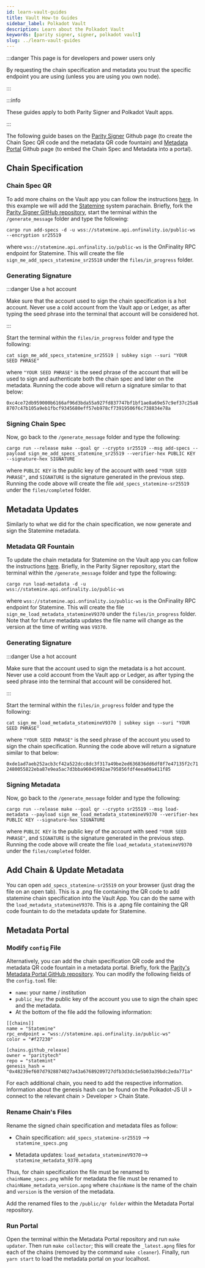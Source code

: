 ```yaml
---
id: learn-vault-guides
title: Vault How-to Guides
sidebar_label: Polkadot Vault
description: Learn about the Polkadot Vault
keywords: [parity signer, signer, polkadot vault]
slug: ../learn-vault-guides
---
```


:::danger This page is for developers and power users only

By requesting the chain specification and metadata you trust the specific endpoint you are using
(unless you are using you own node).

:::

:::info

These guides apply to both Parity Signer and Polkadot Vault apps.

:::

The following guide bases on the [Parity Signer](https://github.com/paritytech/parity-signer) Github
page (to create the Chain Spec QR code and the metadata QR code fountain) and
[Metadata Portal](https://github.com/paritytech/metadata-portal) Github page (to embed the Chain
Spec and Metadata into a portal).

## Chain Specification

### Chain Spec QR

To add more chains on the Vault app you can follow the instructions
[here](https://paritytech.github.io/parity-signer/tutorials/Add-New-Network.html#add-network-specs).
In this example we will add the [Statemine](../learn/learn-assets.md) system parachain. Briefly,
fork the [Parity Signer GitHub repository](https://github.com/paritytech/parity-signer), start the
terminal within the `/generate_message` folder and type the following:

`cargo run add-specs -d -u wss://statemine.api.onfinality.io/public-ws --encryption sr25519`

where `wss://statemine.api.onfinality.io/public-ws` is the OnFinality RPC endpoint for Statemine.
This will create the file `sign_me_add_specs_statemine_sr25510` under the `files/in_progress`
folder.

### Generating Signature

:::danger Use a hot account

Make sure that the account used to sign the chain specification is a hot account. Never use a cold
account from the Vault app or Ledger, as after typing the seed phrase into the terminal that account
will be considered hot.

:::

Start the terminal within the `files/in_progress` folder and type the following:

`cat sign_me_add_specs_statemine_sr25519 | subkey sign --suri "YOUR SEED PHRASE"`

where `"YOUR SEED PHRASE"` is the seed phrase of the account that will be used to sign and
authenticate both the chain spec and later on the metadata. Running the code above will return a
signature similar to that below:

`0xc4ce72db959000b6166af96d3bda55a927fd837747bf1bf1ae8a69e57c9ef37c25a88707c47b105a9eb1fbcf9345680eff57eb978cf73919506f6c738834e78a`

### Signing Chain Spec

Now, go back to the `/generate_message` folder and type the following:

`cargo run --release make --goal qr --crypto sr25519 --msg add-specs --payload sign_me_add_specs_statemine_sr25519 --verifier-hex PUBLIC KEY --signature-hex SIGNATURE`

where `PUBLIC KEY` is the public key of the account with seed `"YOUR SEED PHRASE"`, and `SIGNATURE`
is the signature generated in the previous step. Running the code above will create the file
`add_specs_statemine-sr25519` under the `files/completed` folder.

## Metadata Updates

Similarly to what we did for the chain specification, we now generate and sign the Statemine
metadata.

### Metadata QR Fountain

To update the chain metadata for Statemine on the Vault app you can follow the instructions
[here](https://paritytech.github.io/parity-signer/tutorials/Add-New-Network.html#add-network-metadata).
Briefly, in the Parity Signer repository, start the terminal within the `/generate_message` folder
and type the following:

`cargo run load-metadata -d -u wss://statemine.api.onfinality.io/public-ws`

where `wss://statemine.api.onfinality.io/public-ws` is the OnFinality RPC endpoint for Statemine.
This will create the file `sign_me_load_metadata_statemineV9370` under the `files/in_progress`
folder. Note that for future metadata updates the file name will change as the version at the time
of writing was `V9370`.

### Generating Signature

:::danger Use a hot account

Make sure that the account used to sign the metadata is a hot account. Never use a cold account from
the Vault app or Ledger, as after typing the seed phrase into the terminal that account will be
considered hot.

:::

Start the terminal within the `files/in_progress` folder and type the following:

`cat sign_me_load_metadata_statemineV9370 | subkey sign --suri "YOUR SEED PHRASE"`

where `"YOUR SEED PHRASE"` is the seed phrase of the account you used to sign the chain
specification. Running the code above will return a signature similar to that below:

`0xde1ad7aeb252acb3cf42a522dcc8dc3f317a49be2ed636836dd6df8f7e47135f2c712480055822eba87e9ea5ac7d3bba96045992ae795856fdf4eea09a411f85`

### Signing Metadata

Now, go back to the `/generate_message` folder and type the following:

`cargo run --release make --goal qr --crypto sr25519 --msg load-metadata --payload sign_me_load_metadata_statemineV9370 --verifier-hex PUBLIC KEY --signature-hex SIGNATURE`

where `PUBLIC KEY` is the public key of the account with seed `"YOUR SEED PHRASE"`, and `SIGNATURE`
is the signature generated in the previous step. Running the code above will create the file
`load_metadata_statemineV9370` under the `files/completed` folder.

## Add Chain & Update Metadata

You can open `add_specs_statemine-sr25519` on your browser (just drag the file on an open tab). This
is a .png file containing the QR code to add statemine chain specification into the Vault App. You
can do the same with the `load_metadata_statemineV9370`. This is a .apng file containing the QR code
fountain to do the metadata update for Statemine.

## Metadata Portal

### Modify `config` File

Alternatively, you can add the chain specification QR code and the metadata QR code fountain in a
metadata portal. Briefly, fork the
[Parity's Metadata Portal GitHub repository](https://github.com/paritytech/metadata-portal). You can
modify the following fields of the `config.toml` file:

- `name`: your name / institution
- `public_key`: the public key of the account you use to sign the chain spec and the metadata.
- At the bottom of the file add the following information:

```
[[chains]]
name = "Statemine"
rpc_endpoint = "wss://statemine.api.onfinality.io/public-ws"
color = "#f27230"

[chains.github_release]
owner = "paritytech"
repo = "statemint"
genesis_hash = "0x48239ef607d7928874027a43a67689209727dfb3d3dc5e5b03a39bdc2eda771a"
```

For each additional chain, you need to add the respective information. Information about the genesis
hash can be found on the Polkadot-JS UI > connect to the relevant chain > Developer > Chain State.

### Rename Chain's Files

Rename the signed chain specification and metadata files as follow:

- Chain specification: `add_specs_statemine-sr25519` --> `statemine_specs.png`

- Metadata updates: `load_metadata_statemineV9370`--> `statemine_metadata_9370.apng`

Thus, for chain specification the file must be renamed to `chainName_specs.png` while for metadata
the file must be renamed to `chainName_metadata_version.apng` where `chainName` is the name of the
chain and `version` is the version of the metadata.

Add the renamed files to the `/public/qr folder` within the Metadata Portal repository.

### Run Portal

Open the terminal within the Metadata Portal repository and run `make updater`. Then run
`make collector`; this will create the `_latest.apng` files for each of the chains (removed by the
command `make cleaner`). Finally, run `yarn start` to load the metadata portal on your localhost.
